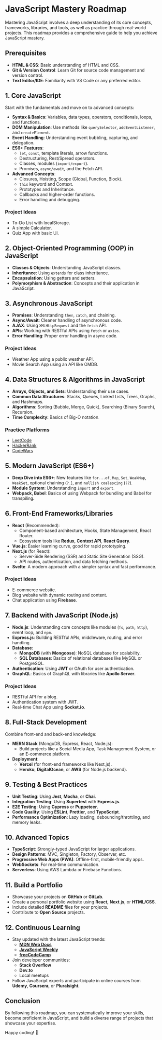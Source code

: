 # JavaScript Mastery Roadmap

Mastering JavaScript involves a deep understanding of its core concepts, frameworks, libraries, and tools, as well as practice through real-world projects. This roadmap provides a comprehensive guide to help you achieve JavaScript mastery.

## Prerequisites
- **HTML & CSS**: Basic understanding of HTML and CSS.
- **Git & Version Control**: Learn Git for source code management and version control.
- **Text Editor/IDE**: Familiarity with VS Code or any preferred editor.

## 1. Core JavaScript
Start with the fundamentals and move on to advanced concepts:
- **Syntax & Basics**: Variables, data types, operators, conditionals, loops, and functions.
- **DOM Manipulation**: Use methods like `querySelector`, `addEventListener`, and `createElement`.
- **Event Handling**: Understanding event bubbling, capturing, and delegation.
- **ES6+ Features**:
  - `let`, `const`, template literals, arrow functions.
  - Destructuring, Rest/Spread operators.
  - Classes, modules (`import/export`).
  - Promises, `async/await`, and the Fetch API.
- **Advanced Concepts**:
  - Closures, Hoisting, Scope (Global, Function, Block).
  - `this` keyword and Context.
  - Prototypes and Inheritance.
  - Callbacks and higher-order functions.
  - Error handling and debugging.

### Project Ideas
- To-Do List with localStorage.
- A simple Calculator.
- Quiz App with basic UI.

## 2. Object-Oriented Programming (OOP) in JavaScript
- **Classes & Objects**: Understanding JavaScript classes.
- **Inheritance**: Using `extends` for class inheritance.
- **Encapsulation**: Using getters and setters.
- **Polymorphism & Abstraction**: Concepts and their application in JavaScript.

## 3. Asynchronous JavaScript
- **Promises**: Understanding `then`, `catch`, and chaining.
- **Async/Await**: Cleaner handling of asynchronous code.
- **AJAX**: Using `XMLHttpRequest` and the `fetch` API.
- **APIs**: Working with RESTful APIs using `fetch` or `axios`.
- **Error Handling**: Proper error handling in async code.

### Project Ideas
- Weather App using a public weather API.
- Movie Search App using an API like OMDB.

## 4. Data Structures & Algorithms in JavaScript
- **Arrays, Objects, and Sets**: Understanding their use cases.
- **Common Data Structures**: Stacks, Queues, Linked Lists, Trees, Graphs, and Hashmaps.
- **Algorithms**: Sorting (Bubble, Merge, Quick), Searching (Binary Search), Recursion.
- **Time Complexity**: Basics of Big-O notation.

### Practice Platforms
- [LeetCode](https://leetcode.com)
- [HackerRank](https://www.hackerrank.com)
- [CodeWars](https://www.codewars.com)

## 5. Modern JavaScript (ES6+)
- **Deep Dive into ES6+**: New features like `for...of`, `Map`, `Set`, `WeakMap`, `WeakSet`, optional chaining (`?.`), and `nullish coalescing` (`??`).
- **Module System**: Understanding `import` and `export`.
- **Webpack, Babel**: Basics of using Webpack for bundling and Babel for transpiling.

## 6. Front-End Frameworks/Libraries
- **React** (Recommended):
  - Component-based architecture, Hooks, State Management, React Router.
  - Ecosystem tools like **Redux**, **Context API**, **React Query**.
- **Vue.js**: Easier learning curve, good for rapid prototyping.
- **Next.js** (for React):
  - Server-Side Rendering (SSR) and Static Site Generation (SSG).
  - API routes, authentication, and data fetching methods.
- **Svelte**: A modern approach with a simpler syntax and fast performance.

### Project Ideas
- E-commerce website.
- Blog website with dynamic routing and content.
- Chat application using **Firebase**.

## 7. Backend with JavaScript (Node.js)
- **Node.js**: Understanding core concepts like modules (`fs`, `path`, `http`), event loop, and `npm`.
- **Express.js**: Building RESTful APIs, middleware, routing, and error handling.
- **Database**:
  - **MongoDB** (with **Mongoose**): NoSQL database for scalability.
  - **SQL Databases**: Basics of relational databases like MySQL or PostgreSQL.
- **Authentication**: Using **JWT** or OAuth for user authentication.
- **GraphQL**: Basics of GraphQL with libraries like **Apollo Server**.

### Project Ideas
- RESTful API for a blog.
- Authentication system with JWT.
- Real-time Chat App using **Socket.io**.

## 8. Full-Stack Development
Combine front-end and back-end knowledge:
- **MERN Stack** (MongoDB, Express, React, Node.js):
  - Build projects like a Social Media App, Task Management System, or an E-commerce platform.
- **Deployment**:
  - **Vercel** (for front-end frameworks like Next.js).
  - **Heroku**, **DigitalOcean**, or **AWS** (for Node.js backend).

## 9. Testing & Best Practices
- **Unit Testing**: Using **Jest**, **Mocha**, or **Chai**.
- **Integration Testing**: Using **Supertest** with **Express.js**.
- **E2E Testing**: Using **Cypress** or **Puppeteer**.
- **Code Quality**: Using **ESLint**, **Prettier**, and **TypeScript**.
- **Performance Optimization**: Lazy loading, debouncing/throttling, and memory leaks.

## 10. Advanced Topics
- **TypeScript**: Strongly-typed JavaScript for larger applications.
- **Design Patterns**: MVC, Singleton, Factory, Observer, etc.
- **Progressive Web Apps (PWA)**: Offline-first, mobile-friendly apps.
- **WebSockets**: For real-time communication.
- **Serverless**: Using AWS Lambda or Firebase Functions.

## 11. Build a Portfolio
- Showcase your projects on **GitHub** or **GitLab**.
- Create a personal portfolio website using **React**, **Next.js**, or **HTML/CSS**.
- Include detailed **README** files for your projects.
- Contribute to **Open Source** projects.

## 12. Continuous Learning
- Stay updated with the latest JavaScript trends:
  - **[MDN Web Docs](https://developer.mozilla.org/)**
  - **[JavaScript Weekly](https://javascriptweekly.com/)**
  - **[freeCodeCamp](https://www.freecodecamp.org/)**
- Join developer communities:
  - **Stack Overflow**
  - **Dev.to**
  - Local meetups
- Follow JavaScript experts and participate in online courses from **Udemy**, **Coursera**, or **Pluralsight**.

## Conclusion
By following this roadmap, you can systematically improve your skills, become proficient in JavaScript, and build a diverse range of projects that showcase your expertise.

Happy coding! 🎉
